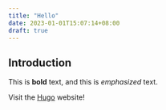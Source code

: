 ```yaml
---
title: "Hello"
date: 2023-01-01T15:07:14+08:00
draft: true
---
```


## Introduction

This is **bold** text, and this is *emphasized* text.

Visit the [Hugo](https://gohugo.io) website!

